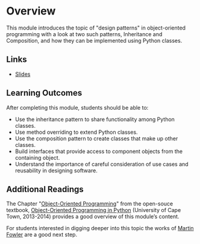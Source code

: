 # Overview #
This module introduces the topic of "design patterns" in object-oriented programming with a look at two such patterns, Inheritance and Composition,
and how they can be implemented using Python classes.

## Links
- [Slides]()

## Learning Outcomes
After completing this module, students should be able to:
- Use the inheritance pattern to share functionality among Python classes.
- Use method overriding to extend Python classes.
- Use the composition pattern to create classes that make up other classes.
- Build interfaces that provide access to component objects from the containing object.
- Understand the importance of careful consideration of use cases and reusability in designing software.

## Additional Readings
The Chapter "[Object-Oriented Programming](https://python-textbok.readthedocs.io/en/1.0/Object_Oriented_Programming.html)" from the open-souce textbook, [Object-Oriented Programming in Python](https://python-textbok.readthedocs.io/en/1.0/index.html) (University of Cape Town, 2013-2014) provides a good overview of this module’s content.

For students interested in digging deeper into this topic the works of [Martin Fowler](https://en.wikipedia.org/wiki/Martin_Fowler_(software_engineer)) are a good next step.
